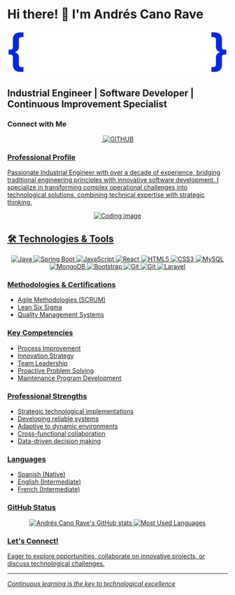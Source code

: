 # Hi there! 👋 I'm Andrés Cano Rave

![Banner](https://github.com/devrave/devrave/blob/main/devraveLogo1.png)

##  Industrial Engineer | Software Developer | Continuous Improvement Specialist

###  Connect with Me

<p align="center">
  <a href="https://www.linkedin.com/in/juan-josé-arenas-gaviria-144b79249">
    <img src="https://img.shields.io/badge/LinkedIn-0A66C2?style=for-the-badge&logo=linkedin&logoColor=white" alt="">
  </a>
  <a href="https://github.com/devrave">  
    <img src="https://img.shields.io/badge/GITHUB-gray?style=for-the-badge" alt="GITHUB"/>
<!--   </a>
  <a href="https://devrave.online/">
    <img src="https://img.shields.io/badge/Portfolio-000000?style=for-the-badge&logo=github-pages&logoColor=white" alt="Portfolio">
  </a> -->
</p>

###  Professional Profile
Passionate Industrial Engineer with over a decade of experience, bridging traditional engineering principles with innovative software development. I specialize in transforming complex operational challenges into technological solutions, combining technical expertise with strategic thinking.

<p align="center">
  <img src="https://www.ceupe.com/images/easyblog_articles/3583/b2ap3_thumbnail_profesion-de-programador-web.jpg" alt="Coding image">
</p>

## 🛠 Technologies & Tools

<p align="center">
  <img src="https://img.shields.io/badge/Java-007396?style=for-the-badge&logo=java&logoColor=white" alt="Java">
  <img src="https://img.shields.io/badge/SpringBoot-6DB33F?style=for-the-badge&logo=springboot&logoColor=white" alt="Spring Boot"> 
  <img src="https://img.shields.io/badge/JavaScript-F7DF1E?style=for-the-badge&logo=javascript&logoColor=black" alt="JavaScript">
  <img src="https://img.shields.io/badge/React-61DAFB?style=for-the-badge&logo=react&logoColor=black" alt="React">
  <img src="https://img.shields.io/badge/HTML5-E34F26?style=for-the-badge&logo=html5&logoColor=white" alt="HTML5">
  <img src="https://img.shields.io/badge/CSS3-1572B6?style=for-the-badge&logo=css3&logoColor=white" alt="CSS3"> 
  <img src="https://img.shields.io/badge/MySQL-00000F?style=for-the-badge&logo=mysql&logoColor=white" alt="MySQL">
  <img src="https://img.shields.io/badge/MongoDB-4EA94B?style=for-the-badge&logo=mongodb&logoColor=white" alt="MongoDB">
  <img src="https://img.shields.io/badge/Bootstrap-563D7C?style=for-the-badge&logo=bootstrap&logoColor=white" alt="Bootstrap">
  <img src="https://img.shields.io/badge/Git-F05032?style=for-the-badge&logo=git&logoColor=white" alt="Git"> 
  <img src="https://img.shields.io/badge/Android%20Studio-3DDC84?style=for-the-badge&logo=AndroidStudio&logoColor=white" alt="Git"> 
  <img src="https://img.shields.io/badge/Laravel-FF2D20?style=for-the-badge&logo=laravel&logoColor=white" alt="Laravel">

</p>


###  Methodologies & Certifications
- Agile Methodologies (SCRUM)
- Lean Six Sigma
- Quality Management Systems

###  Key Competencies
- Process Improvement
- Innovation Strategy
- Team Leadership
- Proactive Problem Solving
- Maintenance Program Development

###  Professional Strengths
- Strategic technological implementations
- Developing reliable systems
- Adaptive to dynamic environments
- Cross-functional collaboration
- Data-driven decision making

###  Languages
- Spanish (Native)
- English (Intermediate)
- French (Intermediate)

###  GitHub Status

<p align="center">
  <img src="https://github-readme-streak-stats.herokuapp.com/?user=devrave&theme=dark" alt="Andrés Cano Rave's GitHub stats" height="195">
  <img src="https://github-readme-stats.vercel.app/api/top-langs/?username=devrave&theme=dark&layout=compact" alt="Most Used Languages" height="195">
</p>

###  Let's Connect!
Eager to explore opportunities, collaborate on innovative projects, or discuss technological challenges.

---

*Continuous learning is the key to technological excellence*
